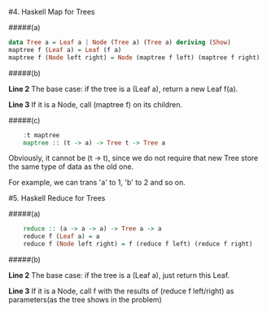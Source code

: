 
#4. Haskell Map for Trees

#####(a)

```haskell
data Tree a = Leaf a | Node (Tree a) (Tree a) deriving (Show)
maptree f (Leaf a) = Leaf (f a)
maptree f (Node left right) = Node (maptree f left) (maptree f right) 
```

#####(b)

**Line 2** The base case: if the tree is a (Leaf a), return a new Leaf f(a).

**Line 3** If it is a Node, call (maptree f) on its children.

#####(c)

```haskell
    :t maptree
    maptree :: (t -> a) -> Tree t -> Tree a
```

Obviously, it cannot be (t -> t), since we do not require that new Tree store the same type of data as the old one.

For example, we can trans 'a' to 1, 'b' to 2 and so on.

#5. Haskell Reduce for Trees

#####(a)

```haskell
    reduce :: (a -> a -> a) -> Tree a -> a
    reduce f (Leaf a) = a
    reduce f (Node left right) = f (reduce f left) (reduce f right)
```

#####(b)

**Line 2** The base case: if the tree is a (Leaf a), just return this Leaf.

**Line 3** If it is a Node, call f with the results of (reduce f left/right) as parameters(as the tree shows in the problem)